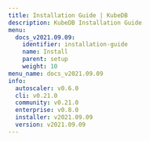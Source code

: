 ```yaml
---
title: Installation Guide | KubeDB
description: KubeDB Installation Guide
menu:
  docs_v2021.09.09:
    identifier: installation-guide
    name: Install
    parent: setup
    weight: 10
menu_name: docs_v2021.09.09
info:
  autoscaler: v0.6.0
  cli: v0.21.0
  community: v0.21.0
  enterprise: v0.8.0
  installer: v2021.09.09
  version: v2021.09.09
---
```


